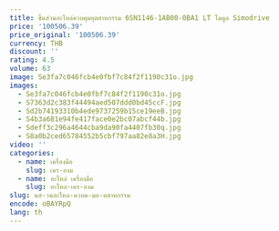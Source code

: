 ```yaml
---
title: ชิ้นส่วนอะไหล่ควบคุมอุตสาหกรรม 6SN1146-1AB00-0BA1 LT โมดูล Simodrive
price: '100506.39'
price_original: '100506.39'
currency: THB
discount: ''
rating: 4.5
volume: 63
image: Se3fa7c046fcb4e0fbf7c84f2f1190c31o.jpg
images:
  - Se3fa7c046fcb4e0fbf7c84f2f1190c31o.jpg
  - S7363d2c383f44494aed507ddd0bd45ccF.jpg
  - Sd2b74193310b4ede9737259b15ce19eeB.jpg
  - S4b3a681e94fe417face0e2bc07abcf44b.jpg
  - Sdeff3c296a4644cba9da90fa4407fb30q.jpg
  - S8a0b2ced65784552b5cbf797aa82e8a3H.jpg
video: ''
categories:
  - name: เครื่องมือ
    slug: เคร-องม
  - name: อะไหล่ เครื่องมือ
    slug: อะไหล-เคร-องม
slug: นส-วนอะไหล-ควบค-มอ-ตสาหกรรม
encode: oBAYRpQ
lang: th
---
```

  